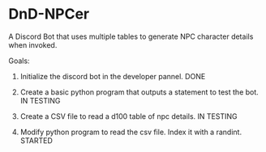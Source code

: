 # DnD-NPCer
A Discord Bot that uses multiple tables to generate NPC character details when invoked.

Goals:

1) Initialize the discord bot in the developer pannel. DONE

2) Create a basic python program that outputs a statement to test the bot. IN TESTING

3) Create a CSV file to read a d100 table of npc details. IN TESTING

4) Modify python program to read the csv file. Index it with a randint. STARTED
